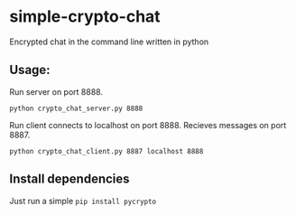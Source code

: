 # simple-crypto-chat
Encrypted chat in the command line written in python

## Usage:

Run server on port 8888.
```
python crypto_chat_server.py 8888
```
Run client connects to localhost on port 8888. Recieves messages on port 8887.

```
python crypto_chat_client.py 8887 localhost 8888
```

## Install dependencies

Just run a simple `pip install pycrypto`
